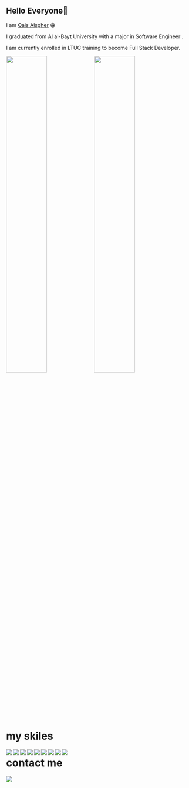 

 ## Hello Everyone👋
 
I am [Qais Alsgher](https://github.com/qais-alsgher) 😁

I graduated from Al al-Bayt University with a major in Software Engineer .

I am currently enrolled in LTUC training to become Full Stack Developer.


<img align="left" width="47%" src="https://github-readme-stats.vercel.app/api?username=qais-alsgher&show_icons=true&theme=radical"/>
<img align="left" width="47%" src="https://github-readme-stats.vercel.app/api/top-langs/?username=qais-alsgher&layout=compact"/>

# my skiles

<img align="left" src="https://img.shields.io/badge/html5-%23E34F26.svg?style=for-the-badge&logo=html5&logoColor=white" />
<img align="left" src="https://img.shields.io/badge/markdown-%23000000.svg?style=for-the-badge&logo=markdown&logoColor=white" />
<img align="left" src="https://img.shields.io/badge/css3-%231572B6.svg?style=for-the-badge&logo=css3&logoColor=white" />
<img align="left" src="https://img.shields.io/badge/bootstrap-%23563D7C.svg?style=for-the-badge&logo=bootstrap&logoColor=white" />
<img align="left" src="https://img.shields.io/badge/javascript-%23323330.svg?style=for-the-badge&logo=javascript&logoColor=%23F7DF1E" />
<img align="left" src="https://img.shields.io/badge/react-%2320232a.svg?style=for-the-badge&logo=react&logoColor=%2361DAFB" />
<img align="left" src="https://img.shields.io/badge/MongoDB-%234ea94b.svg?style=for-the-badge&logo=mongodb&logoColor=white" />
<img align="left" src="https://img.shields.io/badge/c++-%2300599C.svg?style=for-the-badge&logo=c%2B%2B&logoColor=white" />
<img align="left" src="https://img.shields.io/badge/java-%23ED8B00.svg?style=for-the-badge&logo=java&logoColor=white" />

# contact me
<a href="https://github.com/Ileriayo/markdown-badges"><img align="left" src="https://img.shields.io/badge/Facebook-%231877F2.svg?style=for-the-badge&logo=Facebook&logoColor=white" /></a>
